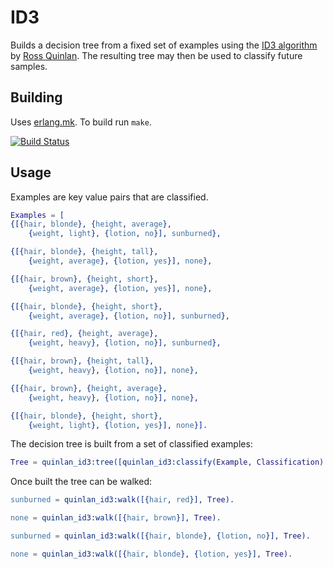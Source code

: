 # ID3

Builds a decision tree from a fixed set of examples using the
[ID3 algorithm](http://en.wikipedia.org/wiki/ID3_algorithm) by
[Ross Quinlan](http://en.wikipedia.org/wiki/Ross_Quinlan). The
resulting tree may then be used to classify future samples.


## Building

Uses [erlang.mk](https://github.com/ninenines/erlang.mk). To build run `make`.

[![Build Status](https://travis-ci.org/shortishly/erlang-quinlan.svg)](https://travis-ci.org/shortishly/erlang-quinlan)


## Usage

Examples are key value pairs that are classified.


```erlang
Examples = [
{[{hair, blonde}, {height, average},
	{weight, light}, {lotion, no}], sunburned},

{[{hair, blonde}, {height, tall},
	{weight, average}, {lotion, yes}], none},

{[{hair, brown}, {height, short},
	{weight, average}, {lotion, yes}], none},

{[{hair, blonde}, {height, short},
	{weight, average}, {lotion, no}], sunburned},

{[{hair, red}, {height, average},
	{weight, heavy}, {lotion, no}], sunburned},

{[{hair, brown}, {height, tall},
	{weight, heavy}, {lotion, no}], none},

{[{hair, brown}, {height, average},
	{weight, heavy}, {lotion, no}], none},

{[{hair, blonde}, {height, short},
	{weight, light}, {lotion, yes}], none}].

```

The decision tree is built from a set of classified examples:

```erlang
Tree = quinlan_id3:tree([quinlan_id3:classify(Example, Classification) || {Example, Classification} <- Examples]).
```

Once built the tree can be walked:

```erlang
sunburned = quinlan_id3:walk([{hair, red}], Tree).

none = quinlan_id3:walk([{hair, brown}], Tree).

sunburned = quinlan_id3:walk([{hair, blonde}, {lotion, no}], Tree).

none = quinlan_id3:walk([{hair, blonde}, {lotion, yes}], Tree).
```


